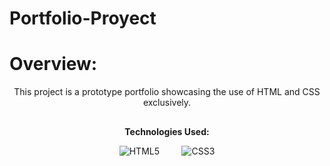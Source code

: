 # Portfolio-Proyect


# Overview:

<p align="center">
  This project is a prototype portfolio showcasing the use of HTML and CSS exclusively.
</p>

##

<p align="center">
  <b>Technologies Used:</b>
</p>

<p align="center">
  <img src="https://img.shields.io/badge/HTML5-50.0%25-orange?style=for-the-badge&logo=html5&logoColor=white" alt="HTML5">
  &nbsp;&nbsp;&nbsp;&nbsp;&nbsp;&nbsp;&nbsp;
  <img src="https://img.shields.io/badge/CSS3-50.0%25-blue?style=for-the-badge&logo=css3&logoColor=white" alt="CSS3">
</p>

